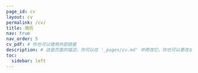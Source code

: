 ```yaml
---
page_id: cv
layout: cv
permalink: /cv/
title: 简历
nav: true
nav_order: 5
cv_pdf: # 你也可以使用外部链接
description: # 这是页面的描述。你可以在 '_pages/cv.md' 中修改它。你也可以更改或移除顶部的 PDF 下载按钮。
toc:
  sidebar: left
---
```

